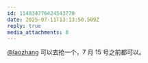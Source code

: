 ```yaml
---
id: 114834776424543770
date: 2025-07-11T13:13:50.509Z
reply: true
media_attachments: 0
---
```


[@laozhang](https://suo.si/@laozhang) 可以去抢一个，7 月 15 号之前都可以。

